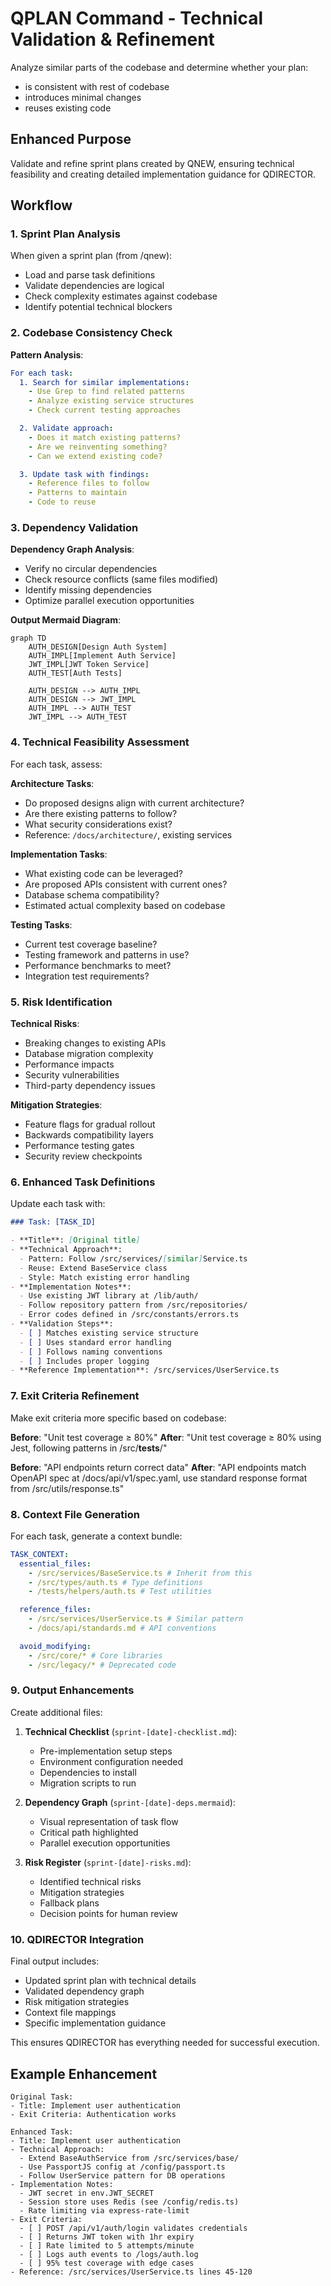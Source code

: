 # QPLAN Command - Technical Validation & Refinement

Analyze similar parts of the codebase and determine whether your plan:

- is consistent with rest of codebase
- introduces minimal changes
- reuses existing code

## Enhanced Purpose

Validate and refine sprint plans created by QNEW, ensuring technical feasibility
and creating detailed implementation guidance for QDIRECTOR.

## Workflow

### 1. Sprint Plan Analysis

When given a sprint plan (from /qnew):

- Load and parse task definitions
- Validate dependencies are logical
- Check complexity estimates against codebase
- Identify potential technical blockers

### 2. Codebase Consistency Check

**Pattern Analysis**:

```yaml
For each task:
  1. Search for similar implementations:
    - Use Grep to find related patterns
    - Analyze existing service structures
    - Check current testing approaches

  2. Validate approach:
    - Does it match existing patterns?
    - Are we reinventing something?
    - Can we extend existing code?

  3. Update task with findings:
    - Reference files to follow
    - Patterns to maintain
    - Code to reuse
```

### 3. Dependency Validation

**Dependency Graph Analysis**:

- Verify no circular dependencies
- Check resource conflicts (same files modified)
- Identify missing dependencies
- Optimize parallel execution opportunities

**Output Mermaid Diagram**:

```mermaid
graph TD
    AUTH_DESIGN[Design Auth System]
    AUTH_IMPL[Implement Auth Service]
    JWT_IMPL[JWT Token Service]
    AUTH_TEST[Auth Tests]

    AUTH_DESIGN --> AUTH_IMPL
    AUTH_DESIGN --> JWT_IMPL
    AUTH_IMPL --> AUTH_TEST
    JWT_IMPL --> AUTH_TEST
```

### 4. Technical Feasibility Assessment

For each task, assess:

**Architecture Tasks**:

- Do proposed designs align with current architecture?
- Are there existing patterns to follow?
- What security considerations exist?
- Reference: `/docs/architecture/`, existing services

**Implementation Tasks**:

- What existing code can be leveraged?
- Are proposed APIs consistent with current ones?
- Database schema compatibility?
- Estimated actual complexity based on codebase

**Testing Tasks**:

- Current test coverage baseline?
- Testing framework and patterns in use?
- Performance benchmarks to meet?
- Integration test requirements?

### 5. Risk Identification

**Technical Risks**:

- Breaking changes to existing APIs
- Database migration complexity
- Performance impacts
- Security vulnerabilities
- Third-party dependency issues

**Mitigation Strategies**:

- Feature flags for gradual rollout
- Backwards compatibility layers
- Performance testing gates
- Security review checkpoints

### 6. Enhanced Task Definitions

Update each task with:

```markdown
### Task: [TASK_ID]

- **Title**: [Original title]
- **Technical Approach**:
  - Pattern: Follow /src/services/[similar]Service.ts
  - Reuse: Extend BaseService class
  - Style: Match existing error handling
- **Implementation Notes**:
  - Use existing JWT library at /lib/auth/
  - Follow repository pattern from /src/repositories/
  - Error codes defined in /src/constants/errors.ts
- **Validation Steps**:
  - [ ] Matches existing service structure
  - [ ] Uses standard error handling
  - [ ] Follows naming conventions
  - [ ] Includes proper logging
- **Reference Implementation**: /src/services/UserService.ts
```

### 7. Exit Criteria Refinement

Make exit criteria more specific based on codebase:

**Before**: "Unit test coverage ≥ 80%" **After**: "Unit test coverage ≥ 80%
using Jest, following patterns in /src/**tests**/"

**Before**: "API endpoints return correct data" **After**: "API endpoints match
OpenAPI spec at /docs/api/v1/spec.yaml, use standard response format from
/src/utils/response.ts"

### 8. Context File Generation

For each task, generate a context bundle:

```yaml
TASK_CONTEXT:
  essential_files:
    - /src/services/BaseService.ts # Inherit from this
    - /src/types/auth.ts # Type definitions
    - /tests/helpers/auth.ts # Test utilities

  reference_files:
    - /src/services/UserService.ts # Similar pattern
    - /docs/api/standards.md # API conventions

  avoid_modifying:
    - /src/core/* # Core libraries
    - /src/legacy/* # Deprecated code
```

### 9. Output Enhancements

Create additional files:

1. **Technical Checklist** (`sprint-[date]-checklist.md`):

   - Pre-implementation setup steps
   - Environment configuration needed
   - Dependencies to install
   - Migration scripts to run

2. **Dependency Graph** (`sprint-[date]-deps.mermaid`):

   - Visual representation of task flow
   - Critical path highlighted
   - Parallel execution opportunities

3. **Risk Register** (`sprint-[date]-risks.md`):
   - Identified technical risks
   - Mitigation strategies
   - Fallback plans
   - Decision points for human review

### 10. QDIRECTOR Integration

Final output includes:

- Updated sprint plan with technical details
- Validated dependency graph
- Risk mitigation strategies
- Context file mappings
- Specific implementation guidance

This ensures QDIRECTOR has everything needed for successful execution.

## Example Enhancement

```
Original Task:
- Title: Implement user authentication
- Exit Criteria: Authentication works

Enhanced Task:
- Title: Implement user authentication
- Technical Approach:
  - Extend BaseAuthService from /src/services/base/
  - Use PassportJS config at /config/passport.ts
  - Follow UserService pattern for DB operations
- Implementation Notes:
  - JWT secret in env.JWT_SECRET
  - Session store uses Redis (see /config/redis.ts)
  - Rate limiting via express-rate-limit
- Exit Criteria:
  - [ ] POST /api/v1/auth/login validates credentials
  - [ ] Returns JWT token with 1hr expiry
  - [ ] Rate limited to 5 attempts/minute
  - [ ] Logs auth events to /logs/auth.log
  - [ ] 95% test coverage with edge cases
- Reference: /src/services/UserService.ts lines 45-120
```
